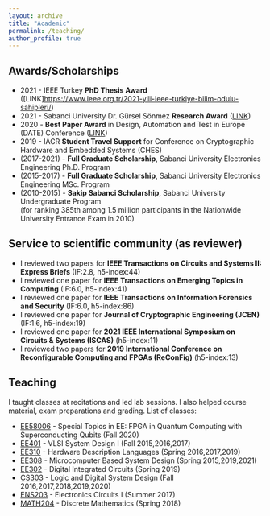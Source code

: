 ```yaml
---
layout: archive
title: "Academic"
permalink: /teaching/
author_profile: true
---
```


## Awards/Scholarships  

* 2021 - IEEE Turkey **PhD Thesis Award** ([LINK]https://www.ieee.org.tr/2021-yili-ieee-turkiye-bilim-odulu-sahipleri/)
* 2021 - Sabanci University Dr. Gürsel Sönmez **Research Award** ([LINK](https://fens.sabanciuniv.edu/en/dr-gursel-sonmez-research-award))
* 2020 - **Best Paper Award** in Design, Automation and Test in Europe (DATE) Conference (<a href="https://past.date-conference.com/proceedings-archive/2020/html/bestpaper.html">LINK</a>)
* 2019 - IACR **Student Travel Support** for Conference on Cryptographic Hardware and Embedded Systems (CHES)
* (2017-2021) - **Full Graduate Scholarship**, Sabanci University Electronics Engineering Ph.D. Program
* (2015-2017) - **Full Graduate Scholarship**, Sabanci University Electronics Engineering MSc. Program
* (2010-2015) - **Sakip Sabanci Scholarship**, Sabanci University Undergraduate Program  
  (for ranking 385th among 1.5 million participants in the Nationwide University Entrance Exam in 2010)  

## Service to scientific community (as reviewer)  

* I reviewed two papers for **IEEE Transactions on Circuits and Systems II: Express Briefs** (IF:2.8, h5-index:44)
* I reviewed one paper for **IEEE Transactions on Emerging Topics in Computing** (IF:6.0, h5-index:41)
* I reviewed one paper for **IEEE Transactions on Information Forensics and Security** (IF:6.0, h5-index:86)
* I reviewed one paper for **Journal of Cryptographic Engineering (JCEN)** (IF:1.6, h5-index:19)
* I reviewed one paper for **2021 IEEE International Symposium on Circuits & Systems (ISCAS)** (h5-index:11)
* I reviewed two papers for **2019 International Conference on Reconfigurable Computing and FPGAs (ReConFig)** (h5-index:13)  

## Teaching  

I taught classes at recitations and led lab sessions. I also helped course material, exam preparations and grading. List of classes:
* [EE58006](https://www.sabanciuniv.edu/syllabus/courses.php?year=2020&term=01&subject=EE&code=58006&lan=eng) - Special Topics in EE: FPGA in Quantum Computing with Superconducting Qubits (Fall 2020)
* [EE401](https://www.sabanciuniv.edu/syllabus/courses.php?year=2017&term=01&subject=EE&code=401&lan=eng) - VLSI System Design I (Fall 2015,2016,2017)
* [EE310](https://www.sabanciuniv.edu/syllabus/courses.php?year=2019&term=02&subject=EE&code=310&lan=eng) - Hardware Description Languages (Spring 2016,2017,2019)
* [EE308](https://www.sabanciuniv.edu/syllabus/courses.php?year=2019&term=02&subject=EE&code=308&lan=eng) - Microcomputer Based System Design (Spring 2015,2019,2021)
* [EE302](https://www.sabanciuniv.edu/syllabus/courses.php?year=2019&term=02&subject=EE&code=302&lan=eng) - Digital Integrated Circuits (Spring 2019)
* [CS303](https://www.sabanciuniv.edu/syllabus/courses.php?year=2020&term=01&subject=CS&code=303&lan=eng) - Logic and Digital System Design (Fall 2016,2017,2018,2019,2020)
* [ENS203](https://www.sabanciuniv.edu/syllabus/courses.php?year=2020&term=01&subject=ENS&code=203&lan=eng) - Electronics Circuits I (Summer 2017)
* [MATH204](https://www.sabanciuniv.edu/syllabus/courses.php?year=2020&term=01&subject=MATH&code=204&lan=eng) - Discrete Mathematics (Spring 2018)
